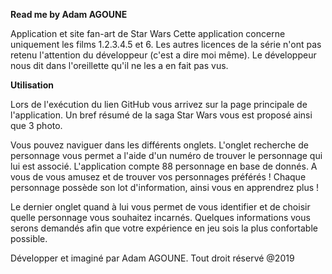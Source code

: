 ﻿**Read me by Adam AGOUNE**

Application et site fan-art de Star Wars
Cette application concerne uniquement les films 1.2.3.4.5 et 6.
Les autres licences de la série n'ont pas retenu l'attention du développeur (c'est a dire moi même).
Le développeur nous dit dans l'oreillette qu'il ne les a en fait pas vus.

**Utilisation**

Lors de l'exécution du lien GitHub vous arrivez sur la page principale de l'application.
Un bref résumé de la saga Star Wars vous est proposé ainsi que 3 photo.

Vous pouvez naviguer dans les différents onglets.
L'onglet recherche de personnage vous permet a l'aide d'un numéro de trouver le personnage qui lui est associé.
L'application compte 88 personnage en base de donnés.
A vous de vous amusez et de trouver vos personnages préférés !
Chaque personnage possède son lot d'information, ainsi vous en apprendrez plus !

Le dernier onglet quand à lui vous permet de vous identifier et de choisir quelle personnage vous souhaitez incarnés.
Quelques informations vous serons demandés afin que votre expérience en jeu sois la plus confortable possible.

Développer et imaginé par Adam AGOUNE.
Tout droit réservé
@2019
